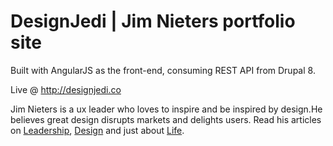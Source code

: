 # DesignJedi | Jim Nieters portfolio site

Built with AngularJS as the front-end, consuming REST API from Drupal 8.

Live @ http://designjedi.co

Jim Nieters is a ux leader who loves to inspire and be inspired by design.He believes great design disrupts markets and delights users. Read his articles on <a href="http://designjedi.co/#/category/leadership">Leadership</a>, <a href="http://designjedi.co/#/category/design">Design</a> and just about <a href="http://designjedi.co/#/category/life">Life</a>.
